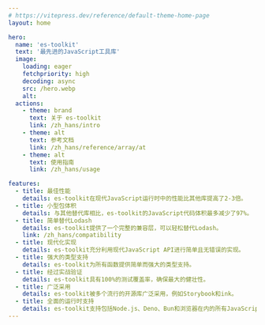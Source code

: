 ```yaml
---
# https://vitepress.dev/reference/default-theme-home-page
layout: home

hero:
  name: 'es-toolkit'
  text: '最先进的JavaScript工具库'
  image:
    loading: eager
    fetchpriority: high
    decoding: async
    src: /hero.webp
    alt:
  actions:
    - theme: brand
      text: 关于 es-toolkit
      link: /zh_hans/intro
    - theme: alt
      text: 参考文档
      link: /zh_hans/reference/array/at
    - theme: alt
      text: 使用指南
      link: /zh_hans/usage

features:
  - title: 最佳性能
    details: es-toolkit在现代JavaScript运行时中的性能比其他库提高了2-3倍。
  - title: 小型包体积
    details: 与其他替代库相比，es-toolkit的JavaScript代码体积最多减少了97%。
  - title: 简单替代Lodash
    details: es-toolkit提供了一个完整的兼容层，可以轻松替代Lodash。
    link: /zh_hans/compatibility
  - title: 现代化实现
    details: es-toolkit充分利用现代JavaScript API进行简单且无错误的实现。
  - title: 强大的类型支持
    details: es-toolkit为所有函数提供简单而强大的类型支持。
  - title: 经过实战验证
    details: es-toolkit具有100%的测试覆盖率，确保最大的健壮性。
  - title: 广泛采用
    details: es-toolkit被多个流行的开源库广泛采用，例如Storybook和ink。
  - title: 全面的运行时支持
    details: es-toolkit支持包括Node.js、Deno、Bun和浏览器在内的所有JavaScript环境。
---
```

